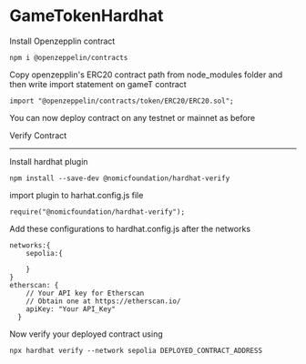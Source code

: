 # GameTokenHardhat
Install Openzepplin contract
```
npm i @openzeppelin/contracts
```


Copy openzepplin's ERC20 contract path from node_modules folder and then write import statement on gameT contract
```
import "@openzeppelin/contracts/token/ERC20/ERC20.sol";
```
You can now deploy contract on any testnet or mainnet as before


Verify Contract
***************


Install hardhat plugin
```
npm install --save-dev @nomicfoundation/hardhat-verify
```


import plugin to harhat.config.js file
```
require("@nomicfoundation/hardhat-verify");
```

Add these configurations to hardhat.config.js after the networks

```
networks:{
    sepolia:{

    }
}
etherscan: {
    // Your API key for Etherscan
    // Obtain one at https://etherscan.io/
    apiKey: "Your API_Key"
  }
```

Now verify your deployed contract using
```
npx hardhat verify --network sepolia DEPLOYED_CONTRACT_ADDRESS 
```

